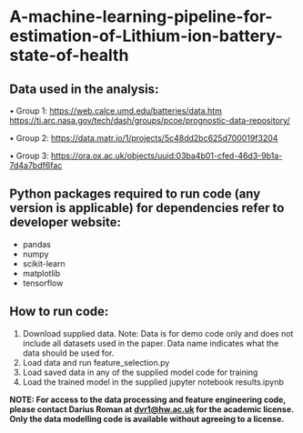 # A-machine-learning-pipeline-for-estimation-of-Lithium-ion-battery-state-of-health

## Data used in the analysis:

• Group 1:
  https://web.calce.umd.edu/batteries/data.htm
  https://ti.arc.nasa.gov/tech/dash/groups/pcoe/prognostic-data-repository/

• Group 2:
  https://data.matr.io/1/projects/5c48dd2bc625d700019f3204

• Group 3:
  https://ora.ox.ac.uk/objects/uuid:03ba4b01-cfed-46d3-9b1a-7d4a7bdf6fac

## Python packages required to run code (any version is applicable) for dependencies refer to developer website:
- pandas
- numpy 
- scikit-learn
- matplotlib
- tensorflow 

## How to run code:
1. Download supplied data. Note: Data is for demo code only and does not include all datasets used in the paper. Data name indicates what the data should be used for.
2. Load data and run feature_selection.py
4. Load saved data in any of the supplied model code for training
5. Load the trained model in the supplied jupyter notebook results.ipynb

**NOTE: For access to the data processing and feature engineering code, please contact Darius Roman at dvr1@hw.ac.uk for the academic license. Only the data modelling code is available without agreeing to a license.**
